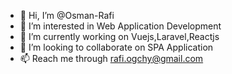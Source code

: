 - 👋 Hi, I’m @Osman-Rafi
- 👀 I’m interested in Web Application Development
- 🌱 I’m currently working on Vuejs,Laravel,Reactjs
- 💞️ I’m looking to collaborate on SPA Application
- 📫 Reach me through rafi.ogchy@gmail.com

<!---
Osman-Rafi/Osman-Rafi is a ✨ special ✨ repository because its `README.md` (this file) appears on your GitHub profile.
You can click the Preview link to take a look at your changes.
--->
